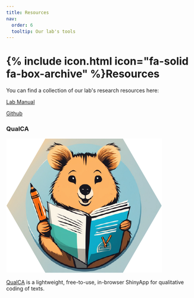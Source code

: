 ```yaml
---
title: Resources
nav:
  order: 6
  tooltip: Our lab's tools
---
```


# {% include icon.html icon="fa-solid fa-box-archive" %}Resources

You can find a collection of our lab's research resources here:

[Lab Manual](https://palm-lab.github.io/lab-manual/)

[Github](https://github.com/PALM-Lab)

### QualCA

![image](/images/qualCA_logo.png)

[QualCA](https://palm-lab.github.io/QualCA) is a lightweight, free-to-use, in-browser ShinyApp for qualitative coding of texts.
